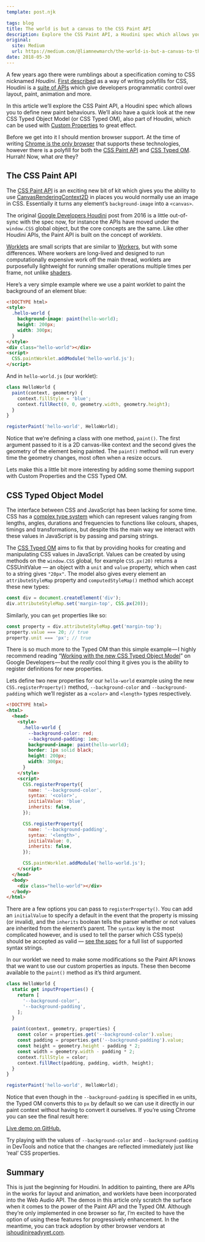 ```yaml
---
template: post.njk

tags: blog
title: The world is but a canvas to the CSS Paint API
description: Explore the CSS Paint API, a Houdini spec which allows you to define new paint behaviours.
original:
  site: Medium
  url: https://medium.com/@liamnewmarch/the-world-is-but-a-canvas-to-the-css-paint-api-eaaef989fc06
date: 2018-05-30
---
```


A few years ago there were rumblings about a specification coming to CSS nicknamed _Houdini_. [First described](https://www.smashingmagazine.com/2016/03/houdini-maybe-the-most-exciting-development-in-css-youve-never-heard-of/) as a way of writing polyfills for CSS, Houdini is a [suite of APIs](https://drafts.css-houdini.org/) which give developers programmatic control over layout, paint, animation and more.

In this article we’ll explore the CSS Paint API, a Houdini spec which allows you to define new paint behaviours. We’ll also have a quick look at the new CSS Typed Object Model (or CSS Typed OM), also part of Houdini, which can be used with [Custom Properties](https://developer.mozilla.org/en-US/docs/Web/CSS/Using_CSS_variables) to great effect.

Before we get into it I should mention browser support. At the time of writing [Chrome is the only browser](https://ishoudinireadyyet.com/) that supports these technologies, however there is a polyfill for both the [CSS Paint API](https://github.com/GoogleChromeLabs/css-paint-polyfill) and [CSS Typed OM](https://github.com/csstools/css-typed-om). Hurrah! Now, what _are_ they?

## The CSS Paint API

The [CSS Paint API](https://www.w3.org/TR/css-paint-api-1/) is an exciting new bit of kit which gives you the ability to use [CanvasRenderingContext2D](https://developer.mozilla.org/en/docs/Web/API/CanvasRenderingContext2D) in places you would normally use an image in CSS. Essentially it turns any element’s `background-image` into a `<canvas>`.

The original [Google Developers Houdini](https://developers.google.com/web/updates/2016/05/houdini) post from 2016 is a little out-of-sync with the spec now, for instance the APIs have moved under the `window.CSS` global object, but the core concepts are the same. Like other Houdini APIs, the Paint API is built on the concept of _worklets_.

[Worklets](https://developer.mozilla.org/en-US/docs/Web/API/Worklet) are small scripts that are similar to [Workers](https://developer.mozilla.org/en-US/docs/Web/API/Worker), but with some differences. Where workers are long-lived and designed to run computationally expensive work off the main thread, worklets are purposefully lightweight for running smaller operations multiple times per frame, not unlike [shaders](https://en.wikipedia.org/wiki/Shader).

Here’s a very simple example where we use a paint worklet to paint the background of an element blue:

```html
<!DOCTYPE html>
<style>
  .hello-world {
    background-image: paint(hello-world);
    height: 200px;
    width: 300px;
  }
</style>
<div class="hello-world"></div>
<script>
  CSS.paintWorklet.addModule('hello-world.js');
</script>
```

And in `hello-world.js` (our worklet):

```js
class HelloWorld {
  paint(context, geometry) {
    context.fillStyle = 'blue';
    context.fillRect(0, 0, geometry.width, geometry.height);
  }
}

registerPaint('hello-world', HelloWorld);
```

Notice that we’re defining a class with one method, `paint()`. The first argument passed to it is a 2D canvas-like context and the second gives the geometry of the element being painted. The `paint()` method will run every time the geometry changes, most often when a resize occurs.

Lets make this a little bit more interesting by adding some theming support with Custom Properties and the CSS Typed OM.

## CSS Typed Object Model

The interface between CSS and JavaScript has been lacking for some time. CSS has a [complex type system](https://developer.mozilla.org/en-US/docs/Web/CSS/CSS_Types) which can represent values ranging from lengths, angles, durations and frequencies to functions like colours, shapes, timings and transformations, but despite this the main way we interact with these values in JavaScript is by passing and parsing strings.

The [CSS Typed OM](https://www.w3.org/TR/css-typed-om-1/) aims to fix that by providing hooks for creating and manipulating CSS values in JavaScript. Values can be created by using methods on the `window.CSS` global, for example `CSS.px(20)` returns a CSSUnitValue — an object with a `unit` and `value` property, which when cast to a string gives `"20px"`. The model also gives every element an `attributeStyleMap` property and `computedStyleMap()` method which accept these new types:

```js
const div = document.createElement('div');
div.attributeStyleMap.set('margin-top', CSS.px(20));
```

Similarly, you can `get` properties like so:

```js
const property = div.attributeStyleMap.get('margin-top');
property.value === 20; // true
property.unit === 'px'; // true
```

There is so much more to the Typed OM than this simple example — I highly recommend reading “[Working with the new CSS Typed Object Model](https://developers.google.com/web/updates/2018/03/cssom)” on Google Developers — but the _really_ cool thing it gives you is the ability to register definitions for new properties.

Lets define two new properties for our `hello-world` example using the new `CSS.registerProperty()` method, `--background-color` and `--background-padding` which we’ll register as a `<color>` and `<length>` types respectively.

```html
<!DOCTYPE html>
<html>
  <head>
    <style>
      .hello-world {
        --background-color: red;
        --background-padding: 1em;
        background-image: paint(hello-world);
        border: 1px solid black;
        height: 200px;
        width: 300px;
      }
    </style>
    <script>
      CSS.registerProperty({
        name: '--background-color',
        syntax: '<color>',
        initialValue: 'blue',
        inherits: false,
      });

      CSS.registerProperty({
        name: '--background-padding',
        syntax: '<length>',
        initialValue: 0,
        inherits: false,
      });

      CSS.paintWorklet.addModule('hello-world.js');
    </script>
  </head>
  <body>
    <div class="hello-world"></div>
  </body>
</html>
```

There are a few options you can pass to `registerProperty()`. You can add an `initialValue` to specify a default in the event that the property is missing (or invalid), and the `inherits` boolean tells the parser whether or not values are inherited from the element’s parent. The `syntax` key is the most complicated however, and is used to tell the parser which CSS type(s) should be accepted as valid — [see the spec](https://www.w3.org/TR/css-properties-values-api-1/#supported-syntax-strings) for a full list of supported syntax strings.

In our worklet we need to make some modifications so the Paint API knows that we want to use our custom properties as inputs. These then become available to the `paint()` method as it’s third argument.

```js
class HelloWorld {
  static get inputProperties() {
    return [
      '--background-color',
      '--background-padding',
    ];
  }

  paint(context, geometry, properties) {
    const color = properties.get('--background-color').value;
    const padding = properties.get('--background-padding').value;
    const height = geometry.height - padding * 2;
    const width = geometry.width - padding * 2;
    context.fillStyle = color;
    context.fillRect(padding, padding, width, height);
  }
}

registerPaint('hello-world', HelloWorld);
```

Notice that even though in the `--background-padding` is specified in `em` units, the Typed OM converts this to `px` by default so we can use it directly in our paint context without having to convert it ourselves. If you’re using Chrome you can see the final result here:

[Live demo on GitHub.](https://liamnewmarch.github.io/css-paint-api-demo/)

Try playing with the values of `--background-color` and `--background-padding` in DevTools and notice that the changes are reflected immediately just like ‘real’ CSS properties.

## Summary

This is just the beginning for Houdini. In addition to painting, there are APIs in the works for layout and animation, and worklets have been incorporated into the Web Audio API.
The demos in this article only scratch the surface when it comes to the power of the Paint API and the Typed OM. Although they’re only implemented in one browser so far, I’m excited to have the option of using these features for progressively enhancement. In the meantime, you can track adoption by other browser vendors at [ishoudinireadyyet.com](https://ishoudinireadyyet.com/).
